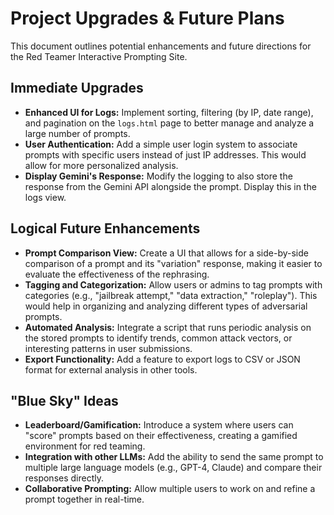 # Project Upgrades & Future Plans

This document outlines potential enhancements and future directions for the Red Teamer Interactive Prompting Site.

## Immediate Upgrades

-   **Enhanced UI for Logs:** Implement sorting, filtering (by IP, date range), and pagination on the `logs.html` page to better manage and analyze a large number of prompts.
-   **User Authentication:** Add a simple user login system to associate prompts with specific users instead of just IP addresses. This would allow for more personalized analysis.
-   **Display Gemini's Response:** Modify the logging to also store the response from the Gemini API alongside the prompt. Display this in the logs view.

## Logical Future Enhancements

-   **Prompt Comparison View:** Create a UI that allows for a side-by-side comparison of a prompt and its "variation" response, making it easier to evaluate the effectiveness of the rephrasing.
-   **Tagging and Categorization:** Allow users or admins to tag prompts with categories (e.g., "jailbreak attempt," "data extraction," "roleplay"). This would help in organizing and analyzing different types of adversarial prompts.
-   **Automated Analysis:** Integrate a script that runs periodic analysis on the stored prompts to identify trends, common attack vectors, or interesting patterns in user submissions.
-   **Export Functionality:** Add a feature to export logs to CSV or JSON format for external analysis in other tools.

## "Blue Sky" Ideas

-   **Leaderboard/Gamification:** Introduce a system where users can "score" prompts based on their effectiveness, creating a gamified environment for red teaming.
-   **Integration with other LLMs:** Add the ability to send the same prompt to multiple large language models (e.g., GPT-4, Claude) and compare their responses directly.
-   **Collaborative Prompting:** Allow multiple users to work on and refine a prompt together in real-time. 